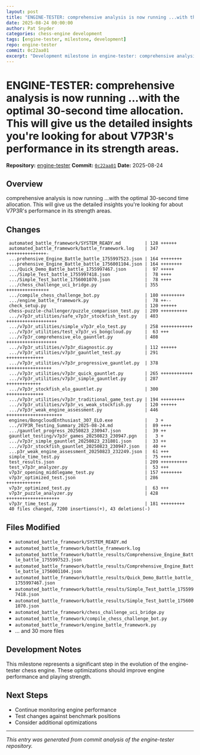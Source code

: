 ```yaml
---
layout: post
title: "ENGINE-TESTER: comprehensive analysis is now running ...with the optimal 30-second time allocation. This will give us the detailed insights you're looking for about V7P3R's performance in its strength areas."
date: 2025-08-24 00:00:00 
author: Pat Snyder
categories: chess-engine development
tags: [engine-tester, milestone, development]
repo: engine-tester
commit: 0c22aa01
excerpt: "Development milestone in engine-tester: comprehensive analysis is now running ...with the optimal 30-second time allocation. This will give us the detailed insights you're looking for about V7P3R's performance in its strength areas."
---
```


# ENGINE-TESTER: comprehensive analysis is now running ...with the optimal 30-second time allocation. This will give us the detailed insights you're looking for about V7P3R's performance in its strength areas.

**Repository:** [engine-tester](https://github.com/pssnyder/engine-tester)
**Commit:** [`0c22aa01`](https://github.com/pssnyder/engine-tester/commit/0c22aa0172c080b22b3f4844875c8db1c3298145)
**Date:** 2025-08-24

## Overview

comprehensive analysis is now running ...with the optimal 30-second time allocation. This will give us the detailed insights you're looking for about V7P3R's performance in its strength areas.

## Changes

```
 automated_battle_framework/SYSTEM_READY.md         | 128 ++++++
 automated_battle_framework/battle_framework.log    | 347 +++++++++++++++-
 ...prehensive_Engine_Battle_battle_1755997523.json | 164 ++++++++
 ...prehensive_Engine_Battle_battle_1756001104.json | 164 ++++++++
 .../Quick_Demo_Battle_battle_1755997467.json       |  97 +++++
 .../Simple_Test_battle_1755997418.json             |  78 ++++
 .../Simple_Test_battle_1756001070.json             |  78 ++++
 .../chess_challenge_uci_bridge.py                  | 355 ++++++++++++++++
 .../compile_chess_challenge_bot.py                 | 180 +++++++++
 .../engine_battle_framework.py                     |  78 ++--
 check_setup.py                                     | 120 ++++++
 chess-puzzle-challenger/puzzle_comparison_test.py  | 209 ++++++++++
 .../v7p3r_utilities/safe_v7p3r_stockfish_test.py   | 403 +++++++++++++++++++
 .../v7p3r_utilities/simple_v7p3r_elo_test.py       | 258 ++++++++++++
 .../v7p3r_utilities/test_v7p3r_vs_bongcloud.py     |  63 +++
 .../v7p3r_comprehensive_elo_gauntlet.py            | 408 +++++++++++++++++++
 .../v7p3r_utilities/v7p3r_diagnostic.py            | 112 ++++++
 .../v7p3r_utilities/v7p3r_gauntlet_test.py         | 291 ++++++++++++++
 .../v7p3r_utilities/v7p3r_progressive_gauntlet.py  | 378 +++++++++++++++++
 .../v7p3r_utilities/v7p3r_quick_gauntlet.py        | 265 ++++++++++++
 .../v7p3r_utilities/v7p3r_simple_gauntlet.py       | 287 +++++++++++++
 .../v7p3r_stockfish_elo_gauntlet.py                | 300 ++++++++++++++
 .../v7p3r_utilities/v7p3r_traditional_game_test.py | 194 +++++++++
 .../v7p3r_utilities/v7p3r_vs_weak_stockfish.py     | 120 ++++++
 .../v7p3r_weak_engine_assessment.py                | 446 +++++++++++++++++++++
 engines/BongcloudEnthusiast_307_ELO.exe            |   3 +
 .../V7P3R_Testing_Summary_2025-08-24.md            |  89 ++++
 .../gauntlet_progress_20250823_230947.json         |  39 ++
 gauntlet_testing/v7p3r_games_20250823_230947.pgn   |   3 +
 .../v7p3r_simple_gauntlet_20250823_231801.json     |  33 ++
 .../v7p3r_stockfish_gauntlet_20250823_230947.json  |  40 ++
 ...p3r_weak_engine_assessment_20250823_232249.json |  61 +++
 simple_time_test.py                                |  75 ++++
 test_results.json                                  | 209 ++++++++++
 test_v7p3r_analyzer.py                             |  53 +++
 v7p3r_opening_middlegame_test.py                   | 157 ++++++++
 v7p3r_optimized_test.json                          | 286 +++++++++++++
 v7p3r_optimized_test.py                            |  63 +++
 v7p3r_puzzle_analyzer.py                           | 428 ++++++++++++++++++++
 v7p3r_time_test.py                                 | 181 +++++++++
 40 files changed, 7200 insertions(+), 43 deletions(-)
```

## Files Modified

- `automated_battle_framework/SYSTEM_READY.md`
- `automated_battle_framework/battle_framework.log`
- `automated_battle_framework/battle_results/Comprehensive_Engine_Battle_battle_1755997523.json`
- `automated_battle_framework/battle_results/Comprehensive_Engine_Battle_battle_1756001104.json`
- `automated_battle_framework/battle_results/Quick_Demo_Battle_battle_1755997467.json`
- `automated_battle_framework/battle_results/Simple_Test_battle_1755997418.json`
- `automated_battle_framework/battle_results/Simple_Test_battle_1756001070.json`
- `automated_battle_framework/chess_challenge_uci_bridge.py`
- `automated_battle_framework/compile_chess_challenge_bot.py`
- `automated_battle_framework/engine_battle_framework.py`
- ... and 30 more files

## Development Notes

This milestone represents a significant step in the evolution of the engine-tester chess engine. These optimizations should improve engine performance and playing strength.

## Next Steps

- Continue monitoring engine performance
- Test changes against benchmark positions
- Consider additional optimizations

---

*This entry was generated from commit analysis of the engine-tester repository.*
